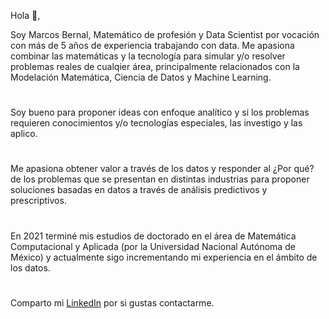 Hola 👋,

Soy Marcos Bernal, Matemático de profesión y Data Scientist por vocación con más de 5 años de experiencia trabajando con data.
Me apasiona combinar las matemáticas y la tecnología para simular y/o resolver problemas reales
de cualqier área, principalmente relacionados con la Modelación Matemática, Ciencia de Datos y Machine Learning.
#
Soy bueno para proponer ideas con enfoque analítico y si los problemas requieren 
conocimientos y/o tecnologías especiales, las investigo y las aplico.
#
Me apasiona obtener valor a través de los datos y responder al ¿Por qué? de los problemas que se presentan en 
distintas industrias para proponer soluciones basadas en datos a través de análisis predictivos y prescriptivos.
#
En 2021 terminé mis estudios de doctorado en el área de Matemática Computacional y Aplicada (por la Universidad Nacional Autónoma de México) 
y actualmente sigo incrementando mi experiencia en el ámbito de los datos.
#
Comparto mi [LinkedIn]( https://www.linkedin.com/in/marcosbernalr/ ) por si gustas contactarme.
